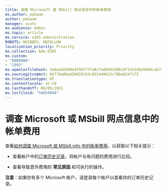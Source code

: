 ```yaml
---
title: 调查 Microsoft 或 MSbill 网点信息中的帐单费用
ms.author: pebaum
author: pebaum
manager: scotv
ms.audience: Admin
ms.topic: article
ms.service: o365-administration
ROBOTS: NOINDEX, NOFOLLOW
localization_priority: Priority
ms.collection: Adm_O365
ms.custom:
- "8000008"
- "1993"
ms.openlocfilehash: 2a6edab560edf98ff77a8cfad8582d8010f32e180a5868cab720aae6751f0c14
ms.sourcegitcommit: b5f7da89a650d2915dc652449623c78be6247175
ms.translationtype: HT
ms.contentlocale: zh-CN
ms.lasthandoff: 08/05/2021
ms.locfileid: "54054944"
---
```

# <a name="investigate-a-billing-charge-from-microsoft-or-msbill-dot-info"></a>调查 Microsoft 或 MSbill 网点信息中的帐单费用

查看[如何调查 Microsoft 或 MSbill.info 中的帐单费用](https://support.microsoft.com/help/10623/microsoft-account-investigate-billing-charge)，以获取以下相关提示： 

- 查看帐户中的[订单历史记录](https://account.microsoft.com/billing/orders/)，将帐户与有问题的费用进行比较。

- 查看导致意外费用的 **常见原因** 和可执行的操作。

**注意**：如果你有多个 Microsoft 帐户，请登录每个帐户以查看你的订单历史记录。
